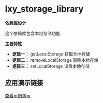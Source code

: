 # lxy_storage_library

**依赖库设计**

这个依赖库包含本地存储功能

**主要特性**

- **逻辑一：** getLocalStorage 获取本地存储
- **逻辑二：** removeLocalStorage 删除本地存储
- **逻辑三：** setLocalStorage 设置本地存储





## 应用演示链接

[查看示例演示](示例演示链接)
